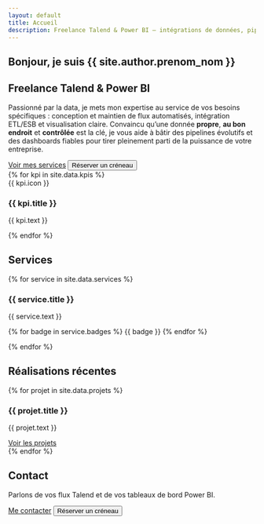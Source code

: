 ```yaml
---
layout: default
title: Accueil
description: Freelance Talend & Power BI – intégrations de données, pipelines ETL, modélisation DAX et dashboards performants. Disponibilité rapide, résultats mesurables.
---
```


<section class="hero section" aria-labelledby="hero-title">
  <div>
    <h1 id="hero-title">Bonjour, je suis {{ site.author.prenom_nom }}</h1>
    <h2>Freelance Talend &amp; Power BI</h2>
    <p class="lead">
      Passionné par la data, je mets mon expertise au service de vos besoins spécifiques&nbsp;:
      conception et maintien de flux automatisés, intégration ETL/ESB et visualisation claire.
      Convaincu qu’une donnée <strong>propre</strong>, <strong>au bon endroit</strong> et <strong>contrôlée</strong>
      est la clé, je vous aide à bâtir des pipelines évolutifs et des dashboards fiables
      pour tirer pleinement parti de la puissance de votre entreprise.
    </p>
    <div class="actions" role="group" aria-label="Actions principales">
      <a class="btn cta" href="#services">Voir mes services</a>
      <button class="btn" data-calendly>Réserver un créneau</button>
    </div>
  </div>
</section>

<section id="kpi" class="section" aria-labelledby="services-title">
<div class="kpis kpis--modern" aria-label="Indicateurs qualitatifs">
  {% for kpi in site.data.kpis %}
  <article class="kpi">
    <div class="kpi__icon" aria-hidden="true">{{ kpi.icon }}</div>
    <h3 class="kpi__title">{{ kpi.title }}</h3>
    <p class="kpi__text">{{ kpi.text }}</p>
  </article>
  {% endfor %}
</div>
</section>

<section id="services" class="section">
  <h2>Services</h2>
  <div class="grid cols-2">
    {% for service in site.data.services %}
    <div class="card">
      <h3>{{ service.title }}</h3>
      <p>{{ service.text }}</p>
      <p>
        {% for badge in service.badges %}
          <span class="badge">{{ badge }}</span>
        {% endfor %}
      </p>
    </div>
    {% endfor %}
  </div>
</section>


<section class="section">
  <h2>Réalisations récentes</h2>
  <div class="grid cols-2">
    {% for projet in site.data.projets %}
    <div class="card">
      <h3>{{ projet.title }}</h3>
      <p class="lead">{{ projet.text }}</p>
      <a class="btn" href="{{ projet.link }}">Voir les projets</a>
    </div>
    {% endfor %}
  </div>
</section>

<section id="contact" class="section" aria-labelledby="contact-title">
  <h2 id="contact-title">Contact</h2>
  <p class="lead">Parlons de vos flux Talend et de vos tableaux de bord Power BI.</p>
  <div class="actions" role="group" aria-label="Contact">
    <a class="btn cta" href="mailto:{{ site.author.email }}">Me contacter</a>
    <button class="btn" data-calendly>Réserver un créneau</button>
  </div>
</section>
